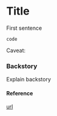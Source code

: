 # Title

First sentence

```
code
```

Caveat: 

### Backstory

Explain backstory

#### Reference

[url](url)

